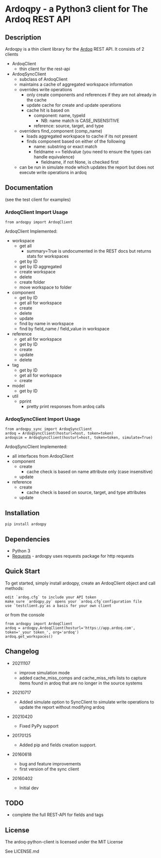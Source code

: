 # Ardoqpy - a Python3 client for The Ardoq REST API

## Description

Ardoqpy is a thin client library for the [Ardoq](https://ardoq.com) REST API.
It consists of 2 clients
- ArdoqClient
    - thin client for the rest-api
- ArdoqSyncClient
    - subclass of ArdoqClient
    - maintains a cache of aggregated workspace information
    - overrides write operations
        - only create components and references if they are not already in the cache
        - update cache for create and update operations
        - cache hit is based on
            - component: name, typeId
                - NB: name match is CASE_INSENSITIVE
            - reference: source, target, and type
    - overriders find_component (comp_name)
        - loads aggregated workspace to cache if its not present
        - finds component based on either of the following 
            - name: substring or exact match
            - fieldname == fieldvalue (you need to ensure the types can handle equivalence)
                - fieldname, if not None, is checked first
    - can be run in simulate mode which updates the report but does not execute write operations in ardoq

## Documentation
(see the test client for examples)

### ArdoqClient Import Usage
```
from ardoqpy import ArdoqClient
```

ArdoqClient Implemented:
- workspace
    - get all
        - summary=True is undocumented in the REST docs but returns stats for workspaces
    - get by ID
    - get by ID aggregated
    - create workspace
    - delete
    - create folder
    - move workspace to folder
- component
    - get by ID
    - get all for workspace
    - create
    - delete
    - update
    - find by name in workspace
    - find by field_name / field_value in workspace
- reference
    - get all for workspace
    - get by ID
    - create
    - update
    - delete
- tag
    - get by ID
    - get all for workspace
    - create
- model
    - get by ID
- util
    - pprint
        - pretty print responses from ardoq calls

### ArdoqSyncClient Import Usage
```
from ardoqpy_sync import ArdoqSyncClient
ardoq = ArdoqSyncClient(hosturl=host, token=token)
ardoqsim = ArdoqSyncClient(hosturl=host, token=token, simulate=True)
```

ArdoqSyncClient Implemented:
- all interfaces from ArdoqClient
- component
    - create
        - cache check is based on name attribute only (case insensitive)
    - update
- reference
    - create
        - cache check is based on source, target, and type attributes
    - update


## Installation

```
pip install ardoqpy
```

## Dependencies

- Python 3
- [Requests](https://github.com/kennethreitz/requests) - ardoqpy uses requests package for http requests


## Quick Start
To get started, simply install ardoqpy, create an ArdoqClient object and call methods:

    edit `ardoq.cfg` to include your API token
    make sure `ardoqpy.py` opens your `ardoq.cfg`configuration file
    use `testclient.py`as a basis for your own client

or from the console

    from ardoqpy import ArdoqClient
    ardoq = ardoqpy.ArdoqClient(hosturl='https://app.ardoq.com', token='_your token_', org='ardoq')
    ardoq.get_workspaces()

## Changelog
- 20211107
  - improve simulation mode
  - added cache_miss_comps and cache_miss_refs lists to capture items found in ardoq that are no longer in the source systems

- 20210717
    - Added simulate option to SyncClient to simulate write operations to update the report without modifying ardoq

- 20210420
    - Fixed PyPy support

- 20170125
    - Added pip and fields creation support.
    
- 20160618
    - bug and feature improvements
    - first version of the sync client

- 20160402
    - Initial dev
    

## TODO
- complete the full REST-API for fields and tags

## License
The ardoq-python-client is licensed under the MIT License

See LICENSE.md

